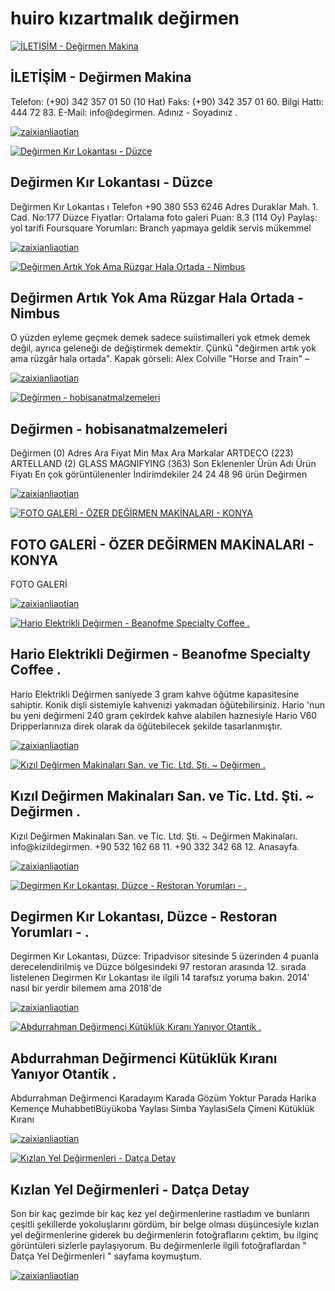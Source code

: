 # huiro kızartmalık değirmen
<a href="https://mnn.zoosnet.net/LR/Chatpre.aspx?id=MNN94995150&p=https://topgrinding.com/" target="_blank">![İLETİŞİM - Değirmen Makina](https://github.com/technlg/images/blob/main/59.jpg)</a>
## İLETİŞİM - Değirmen Makina
Telefon: (+90) 342 357 01 50 (10 Hat) Faks: (+90) 342 357 01 60. Bilgi Hattı: 444 72 83. E-Mail: info@degirmen. Adınız - Soyadınız .
<a href="https://mnn.zoosnet.net/LR/Chatpre.aspx?id=MNN94995150&p=https://topgrinding.com/" target="_blank"><img src="https://github.com/technlg/images/raw/main/chat11.jpg" alt="zaixianliaotian"/></a><a href="//whatsapp.shibangsoft.com/WhatsApp.php" ><img src="https://github.com/technlg/images/raw/main/chat11.png" alt=""></a>
<a href="https://mnn.zoosnet.net/LR/Chatpre.aspx?id=MNN94995150&p=https://topgrinding.com/" target="_blank">![Değirmen Kır Lokantası - Düzce](https://github.com/technlg/images/blob/main/10.jpg)</a>
## Değirmen Kır Lokantası - Düzce
Değirmen Kır Lokantas ı Telefon +90 380 553 6246 Adres Duraklar Mah. 1. Cad. No:177 Düzce Fiyatlar: Ortalama foto galeri Puan: 8.3 (114 Oy) Paylaş: yol tarifi Foursquare Yorumları: Branch yapmaya geldik servis mükemmel 
<a href="https://mnn.zoosnet.net/LR/Chatpre.aspx?id=MNN94995150&p=https://topgrinding.com/" target="_blank"><img src="https://github.com/technlg/images/raw/main/chat11.jpg" alt="zaixianliaotian"/></a><a href="//whatsapp.shibangsoft.com/WhatsApp.php" ><img src="https://github.com/technlg/images/raw/main/chat11.png" alt=""></a>
<a href="https://mnn.zoosnet.net/LR/Chatpre.aspx?id=MNN94995150&p=https://topgrinding.com/" target="_blank">![Değirmen Artık Yok Ama Rüzgar Hala Ortada - Nimbus](https://github.com/technlg/images/blob/main/3.jpg)</a>
## Değirmen Artık Yok Ama Rüzgar Hala Ortada - Nimbus
O yüzden eyleme geçmek demek sadece suiistimalleri yok etmek demek değil, ayrıca geleneği de değiştirmek demektir. Çünkü "değirmen artık yok ama rüzgâr hala ortada". Kapak görseli: Alex Colville "Horse and Train" – 
<a href="https://mnn.zoosnet.net/LR/Chatpre.aspx?id=MNN94995150&p=https://topgrinding.com/" target="_blank"><img src="https://github.com/technlg/images/raw/main/chat11.jpg" alt="zaixianliaotian"/></a><a href="//whatsapp.shibangsoft.com/WhatsApp.php" ><img src="https://github.com/technlg/images/raw/main/chat11.png" alt=""></a>
<a href="https://mnn.zoosnet.net/LR/Chatpre.aspx?id=MNN94995150&p=https://topgrinding.com/" target="_blank">![Değirmen - hobisanatmalzemeleri](https://github.com/technlg/images/blob/main/57.jpg)</a>
## Değirmen - hobisanatmalzemeleri
Değirmen (0) Adres Ara Fiyat Min Max Ara Markalar ARTDECO (223) ARTELLAND (2) GLASS MAGNIFYING (363) Son Eklenenler Ürün Adı Ürün Fiyatı En çok görüntülenenler İndirimdekiler 24 24 48 96 ürün Değirmen 
<a href="https://mnn.zoosnet.net/LR/Chatpre.aspx?id=MNN94995150&p=https://topgrinding.com/" target="_blank"><img src="https://github.com/technlg/images/raw/main/chat11.jpg" alt="zaixianliaotian"/></a><a href="//whatsapp.shibangsoft.com/WhatsApp.php" ><img src="https://github.com/technlg/images/raw/main/chat11.png" alt=""></a>
<a href="https://mnn.zoosnet.net/LR/Chatpre.aspx?id=MNN94995150&p=https://topgrinding.com/" target="_blank">![FOTO GALERİ - ÖZER DEĞİRMEN MAKİNALARI - KONYA](https://github.com/technlg/images/blob/main/43.jpg)</a>
## FOTO GALERİ - ÖZER DEĞİRMEN MAKİNALARI - KONYA
FOTO GALERİ
<a href="https://mnn.zoosnet.net/LR/Chatpre.aspx?id=MNN94995150&p=https://topgrinding.com/" target="_blank"><img src="https://github.com/technlg/images/raw/main/chat11.jpg" alt="zaixianliaotian"/></a><a href="//whatsapp.shibangsoft.com/WhatsApp.php" ><img src="https://github.com/technlg/images/raw/main/chat11.png" alt=""></a>
<a href="https://mnn.zoosnet.net/LR/Chatpre.aspx?id=MNN94995150&p=https://topgrinding.com/" target="_blank">![Hario Elektrikli Değirmen - Beanofme Specialty Coffee .](https://github.com/technlg/images/blob/main/36.jpg)</a>
## Hario Elektrikli Değirmen - Beanofme Specialty Coffee .
Hario Elektrikli Değirmen saniyede 3 gram kahve öğütme kapasitesine sahiptir. Konik dişli sistemiyle kahvenizi yakmadan öğütebilirsiniz. Hario 'nun bu yeni değirmeni 240 gram çekirdek kahve alabilen haznesiyle Hario V60 Dripperlarınıza direk olarak da öğütebilecek şekilde tasarlanmıştır.
<a href="https://mnn.zoosnet.net/LR/Chatpre.aspx?id=MNN94995150&p=https://topgrinding.com/" target="_blank"><img src="https://github.com/technlg/images/raw/main/chat11.jpg" alt="zaixianliaotian"/></a><a href="//whatsapp.shibangsoft.com/WhatsApp.php" ><img src="https://github.com/technlg/images/raw/main/chat11.png" alt=""></a>
<a href="https://mnn.zoosnet.net/LR/Chatpre.aspx?id=MNN94995150&p=https://topgrinding.com/" target="_blank">![Kızıl Değirmen Makinaları San. ve Tic. Ltd. Şti. ~ Değirmen .](https://github.com/technlg/images/blob/main/55.jpg)</a>
## Kızıl Değirmen Makinaları San. ve Tic. Ltd. Şti. ~ Değirmen .
Kızıl Değirmen Makinaları San. ve Tic. Ltd. Şti. ~ Değirmen Makinaları. info@kizildegirmen. +90 532 162 68 11. +90 332 342 68 12. Anasayfa.
<a href="https://mnn.zoosnet.net/LR/Chatpre.aspx?id=MNN94995150&p=https://topgrinding.com/" target="_blank"><img src="https://github.com/technlg/images/raw/main/chat11.jpg" alt="zaixianliaotian"/></a><a href="//whatsapp.shibangsoft.com/WhatsApp.php" ><img src="https://github.com/technlg/images/raw/main/chat11.png" alt=""></a>
<a href="https://mnn.zoosnet.net/LR/Chatpre.aspx?id=MNN94995150&p=https://topgrinding.com/" target="_blank">![Degirmen Kır Lokantası, Düzce - Restoran Yorumları - .](https://github.com/technlg/images/blob/main/59.jpg)</a>
## Degirmen Kır Lokantası, Düzce - Restoran Yorumları - .
Degirmen Kır Lokantası, Düzce: Tripadvisor sitesinde 5 üzerinden 4 puanla derecelendirilmiş ve Düzce bölgesindeki 97 restoran arasında 12. sırada listelenen Degirmen Kır Lokantası ile ilgili 14 tarafsız yoruma bakın. 2014' nasıl bir yerdir bilemem ama 2018'de 
<a href="https://mnn.zoosnet.net/LR/Chatpre.aspx?id=MNN94995150&p=https://topgrinding.com/" target="_blank"><img src="https://github.com/technlg/images/raw/main/chat11.jpg" alt="zaixianliaotian"/></a><a href="//whatsapp.shibangsoft.com/WhatsApp.php" ><img src="https://github.com/technlg/images/raw/main/chat11.png" alt=""></a>
<a href="https://mnn.zoosnet.net/LR/Chatpre.aspx?id=MNN94995150&p=https://topgrinding.com/" target="_blank">![Abdurrahman Değirmenci Kütüklük Kıranı Yanıyor Otantik .](https://github.com/technlg/images/blob/main/24.jpg)</a>
## Abdurrahman Değirmenci Kütüklük Kıranı Yanıyor Otantik .
Abdurrahman Değirmenci Karadayım Karada Gözüm Yoktur Parada Harika Kemençe MuhabbetiBüyükoba Yaylası Simba YaylasıSela Çimeni Kütüklük Kıranı
<a href="https://mnn.zoosnet.net/LR/Chatpre.aspx?id=MNN94995150&p=https://topgrinding.com/" target="_blank"><img src="https://github.com/technlg/images/raw/main/chat11.jpg" alt="zaixianliaotian"/></a><a href="//whatsapp.shibangsoft.com/WhatsApp.php" ><img src="https://github.com/technlg/images/raw/main/chat11.png" alt=""></a>
<a href="https://mnn.zoosnet.net/LR/Chatpre.aspx?id=MNN94995150&p=https://topgrinding.com/" target="_blank">![Kızlan Yel Değirmenleri - Datça Detay](https://github.com/technlg/images/blob/main/43.jpg)</a>
## Kızlan Yel Değirmenleri - Datça Detay
Son bir kaç gezimde bir kaç kez yel değirmenlerine rastladım ve bunların çeşitli şekillerde yokoluşlarını gördüm, bir belge olması düşüncesiyle kızlan yel değirmenlerine giderek bu değirmenlerin fotoğraflarını çektim, bu ilginç görüntüleri sizlerle paylaşıyorum. Bu değirmenlerle ilgili fotoğraflardan " Datça Yel Değirmenleri " sayfama koymuştum.
<a href="https://mnn.zoosnet.net/LR/Chatpre.aspx?id=MNN94995150&p=https://topgrinding.com/" target="_blank"><img src="https://github.com/technlg/images/raw/main/chat11.jpg" alt="zaixianliaotian"/></a><a href="//whatsapp.shibangsoft.com/WhatsApp.php" ><img src="https://github.com/technlg/images/raw/main/chat11.png" alt=""></a>
